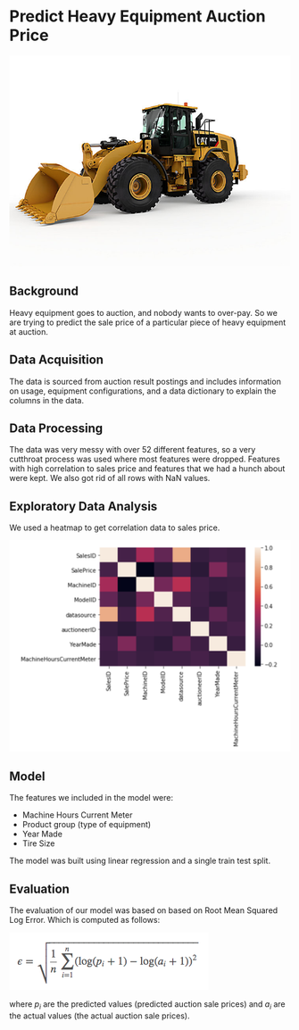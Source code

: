 # Predict Heavy Equipment Auction Price
![alt text](https://github.com/andrewmmeans/heavy-equipment-auction-price-prediction/blob/master/images/wheel.jpeg)

## Background
Heavy equipment goes to auction, and nobody wants to over-pay. So we are trying to predict the sale price of a particular piece of heavy equipment at auction. 

## Data Acquisition 
The data is sourced from auction result postings and includes information on usage, equipment configurations, and a data dictionary to explain the columns in the data.

## Data Processing

The data was very messy with over 52 different features, so a very cutthroat process was used where most features were dropped. Features with high correlation to sales price and features that we had a hunch about were kept. We also got rid of all rows with NaN values. 


## Exploratory Data Analysis
We used a heatmap to get correlation data to sales price. 

![alt text](https://github.com/andrewmmeans/heavy-equipment-auction-price-prediction/blob/master/images/Screen%20Shot%202020-07-31%20at%205.46.02%20PM.png)

## Model
The features we included in the model were:
- Machine Hours Current Meter 
- Product group (type of equipment)
- Year Made
- Tire Size 

The model was built using linear regression and a single train test split. 


## Evaluation
The evaluation of our model was based on based on Root Mean Squared Log Error.
Which is computed as follows:

![Root Mean Squared Logarithmic Error](images/rmsle.png)

where *p<sub>i</sub>* are the predicted values (predicted auction sale prices) 
and *a<sub>i</sub>* are the actual values (the actual auction sale prices).

